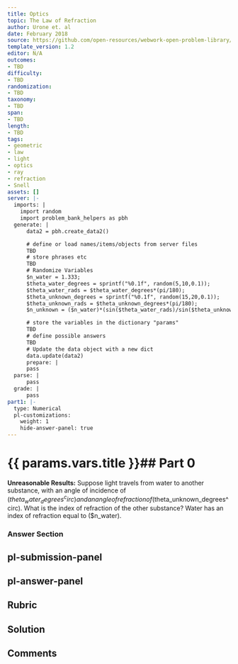 ```yaml
---
title: Optics
topic: The Law of Refraction
author: Urone et. al
date: February 2018
source: https://github.com/open-resources/webwork-open-problem-library/tree/master/Contrib/BrockPhysics/College_Physics_Urone/25.Geometric_Optics/The_Law_of_Refraction/NU_U17-25-03-013.pg
template_version: 1.2
editor: N/A
outcomes:
- TBD
difficulty:
- TBD
randomization:
- TBD
taxonomy:
- TBD
span:
- TBD
length:
- TBD
tags:
- geometric
- law
- light
- optics
- ray
- refraction
- Snell
assets: []
server: |-
  imports: |
    import random
    import problem_bank_helpers as pbh
  generate: |
      data2 = pbh.create_data2()

      # define or load names/items/objects from server files
      TBD
      # store phrases etc
      TBD
      # Randomize Variables
      $n_water = 1.333;
      $theta_water_degrees = sprintf("%0.1f", random(5,10,0.1));
      $theta_water_rads = $theta_water_degrees*(pi/180);
      $theta_unknown_degrees = sprintf("%0.1f", random(15,20,0.1));
      $theta_unknown_rads = $theta_unknown_degrees*(pi/180);
      $n_unknown = ($n_water)*(sin($theta_water_rads)/sin($theta_unknown_rads));

      # store the variables in the dictionary "params"
      TBD
      # define possible answers
      TBD
      # Update the data object with a new dict
      data.update(data2)
      prepare: |
      pass
  parse: |
      pass
  grade: |
      pass
part1: |-
  type: Numerical
  pl-customizations:
    weight: 1
    hide-answer-panel: true
---
```


# {{ params.vars.title }}## Part 0 
<b>Unreasonable Results:</b> Suppose light travels from water to another substance, with an angle of incidence of ($theta_water_degrees^circ) and an angle of refraction of  ($theta_unknown_degrees^circ). What is the index of refraction of the other substance? Water has an index of refraction equal to ($n_water). 


### Answer Section 


## pl-submission-panel 


## pl-answer-panel 


## Rubric 


## Solution 


## Comments 


